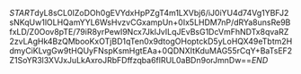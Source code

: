 $START$dyL8sCL0IZoDOh0gEVYdxHpPZgT4m1LXVbj6/iJ0iYU4d74Vg1YBFJ2sNKqUw1lOLHQamYYL6WsHvzvCGxampUn+0Ix5LHDM7nP/dRYa8unsRe9BfxLD/Z0Oov8pTE/79iR8yrPewI9Ncx7JklJvILqJEvBsG1DcVmFhNDTx8qvaRZ2zvLAgHk4BzQMbooKxOTjBD1qTen0x9dtogOHoptckD5yLoHQX49eTbtm2HdmyCiKLvgGw9tHQUyFNspKsmHgtEAa+0QDNXItKduMAG55rCqY+BaTsEF2Z1SoYR3l3XVJxJuLkAxroJRbFDffzqba6flRUL0aBDn9orJmnDw==$END$